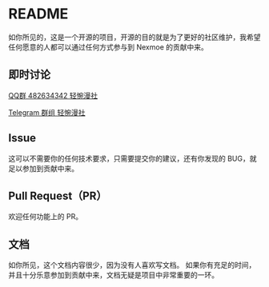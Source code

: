# README

如你所见的，这是一个开源的项目，开源的目的就是为了更好的社区维护，我希望任何愿意的人都可以通过任何方式参与到 Nexmoe 的贡献中来。

## 即时讨论

[QQ群 482634342 轻惋漫社](https://jq.qq.com/?_wv=1027&k=5CfKHun)

[Telegram 群组 轻惋漫社](https://t.me/chainwon)

## Issue

这可以不需要你的任何技术要求，只需要提交你的建议，还有你发现的 BUG，就足以参加到贡献中来。

## Pull Request（PR）

欢迎任何功能上的 PR。

## 文档

如你所见，这个文档内容很少，因为没有人喜欢写文档。 如果你有充足的时间，并且十分乐意参加到贡献中来，文档无疑是项目中非常重要的一环。

